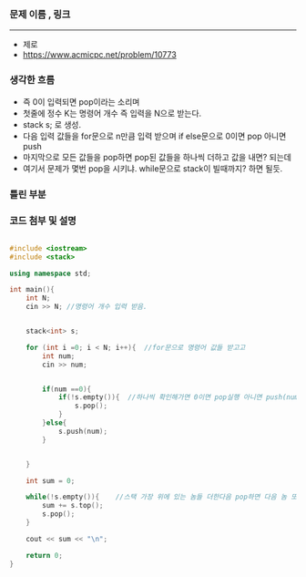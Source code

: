 ### 문제 이름 , 링크
---

- 제로
- https://www.acmicpc.net/problem/10773

### 생각한 흐름
- 즉 0이 입력되면 pop이라는 소리며
- 첫줄에 정수 K는 명령어 개수 즉 입력을 N으로 받는다.
- stack<int> s; 로 생성.
- 다음 입력 값들을 for문으로 n만큼 입력 받으며 if else문으로 0이면 pop 아니면 push
- 마지막으로 모든 값들을 pop하면 pop된 값들을 하나씩 더하고 값을 내면? 되는데 
- 여기서 문제가 몇번 pop을 시키냐. while문으로 stack이 빌때까지? 하면 될듯.
### 틀린 부분


### 코드 첨부 및 설명

```cpp 

#include <iostream>
#include <stack>

using namespace std;

int main(){
    int N;
    cin >> N; //명령어 개수 입력 받음.


    stack<int> s;

    for (int i =0; i < N; i++){  //for문으로 명령어 값들 받고고
        int num;
        cin >> num;


        if(num ==0){
            if(!s.empty()){  //하나씩 확인해가면 0이면 pop실행 아니면 push(num) 실행행
                s.pop();
            }
        }else{
            s.push(num);
        }


    }

    int sum = 0;

    while(!s.empty()){    //스택 가장 위에 있는 놈들 더한다음 pop하면 다음 놈 또 더하는 간단식식
        sum += s.top();
        s.pop();
    }

    cout << sum << "\n";

    return 0;
}


```